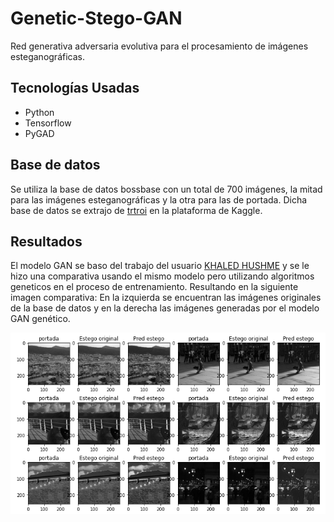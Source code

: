 # Genetic-Stego-GAN
Red generativa adversaria evolutiva para el procesamiento de imágenes esteganográficas.

## Tecnologías Usadas
* Python
* Tensorflow
* PyGAD

## Base de datos
Se utiliza la base de datos bossbase con un total de 700 imágenes, la mitad para las imágenes esteganográficas y la otra para las de portada. Dicha base de datos se extrajo de [trtroi](https://www.kaggle.com/datasets/lijiyu/bossbase) en la plataforma de Kaggle.

## Resultados
El modelo GAN se baso del trabajo del usuario [KHALED HUSHME](https://www.kaggle.com/code/kaledhoshme/adult-tooth-segmentation-u-net-based-gan) y se le hizo una comparativa usando el mismo modelo pero utilizando algoritmos geneticos en el proceso de entrenamiento. Resultando en la siguiente imagen comparativa: En la izquierda se encuentran las imágenes originales de la base de datos y en la derecha las imágenes generadas por el modelo GAN genético.


<p align="center">
  <img src='./res/ganERes.png' width='600px' />
</p>
